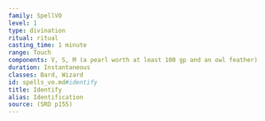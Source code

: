 ```yaml
---
family: SpellVO
level: 1
type: divination
ritual: ritual
casting_time: 1 minute
range: Touch
components: V, S, M (a pearl worth at least 100 gp and an owl feather)
duration: Instantaneous
classes: Bard, Wizard
id: spells_vo.md#identify
title: Identify
alias: Identification
source: (SRD p155)
---
```


